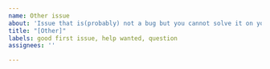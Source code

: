 ```yaml
---
name: Other issue
about: 'Issue that is(probably) not a bug but you cannot solve it on your own '
title: "[Other]"
labels: good first issue, help wanted, question
assignees: ''

---
```



